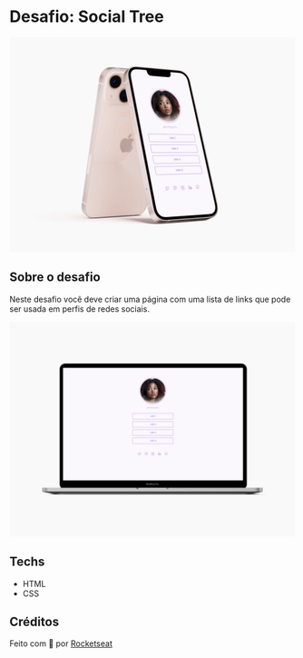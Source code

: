 # Desafio: Social Tree
![Banner](./docs/banner.png)

## Sobre o desafio
Neste desafio você deve criar uma página com uma lista de links que pode ser usada em perfis de redes sociais.

![Layout](./docs/layout.png)

## Techs
- HTML
- CSS

## Créditos 
Feito com 💜 por [Rocketseat](https://www.rocketseat.com.br/)